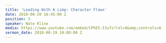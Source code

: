 ```yaml
---
title: 'Leading With A Limp: Character Flaws'
date: 2018-08-20 16:45:00 Z
position: 3
speaker: Nate Kline
media: https://www.youtube.com/embed/CPhE5-I3u7s?rel=0&amp;controls=0
sermon_date: 2018-08-19 10:00:00 Z
---
```


